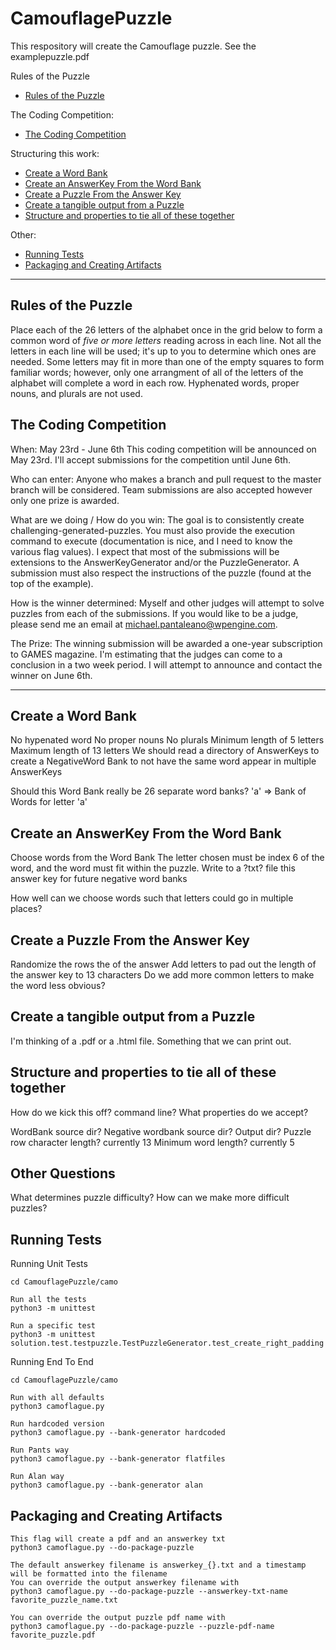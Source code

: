 # CamouflagePuzzle

This respository will create the Camouflage puzzle.  See the examplepuzzle.pdf

Rules of the Puzzle
- [Rules of the Puzzle](https://github.com/TurnUpTheMike/CamouflagePuzzle/blob/master/README.md#rules-of-the-puzzle)

The Coding Competition:
- [The Coding Competition](https://github.com/TurnUpTheMike/CamouflagePuzzle/blob/master/README.md#the-coding-competition)

Structuring this work:
- [Create a Word Bank](https://github.com/TurnUpTheMike/CamouflagePuzzle#create-a-word-bank)
- [Create an AnswerKey From the Word Bank](https://github.com/TurnUpTheMike/CamouflagePuzzle#create-an-answerkey-from-the-word-bank)
- [Create a Puzzle From the Answer Key](https://github.com/TurnUpTheMike/CamouflagePuzzle#create-a-puzzle-from-the-answer-key)
- [Create a tangible output from a Puzzle](https://github.com/TurnUpTheMike/CamouflagePuzzle#create-a-tangible-output-from-a-puzzle)
- [Structure and properties to tie all of these together](https://github.com/TurnUpTheMike/CamouflagePuzzle#structure-and-properties-to-tie-all-of-these-together)

Other:
- [Running Tests](https://github.com/TurnUpTheMike/CamouflagePuzzle/blob/master/README.md#running-tests)
- [Packaging and Creating Artifacts](https://github.com/TurnUpTheMike/CamouflagePuzzle/blob/master/README.md#packaging-and-creating-artifacts)

______________________________________________________________________
Rules of the Puzzle
-------------------

Place each of the 26 letters of the alphabet once in the grid below to form a common word of <i>five or more letters</i> reading across in each line. Not all the letters in each line will be used; it's up to you to determine which ones are needed. Some letters may fit in more than one of the empty squares to form familiar words; however, only one arrangment of all of the letters of the alphabet will complete a word in each row. Hyphenated words, proper nouns, and plurals are not used.

The Coding Competition
----------------------

When: May 23rd - June 6th
This coding competition will be announced on May 23rd.  I'll accept submissions for the competition until June 6th.

Who can enter: Anyone who makes a branch and pull request to the master branch will be considered. Team submissions are also accepted however only one prize is awarded.  

What are we doing / How do you win: The goal is to consistently create challenging-generated-puzzles.  You must also provide the execution command to execute (documentation is nice, and I need to know the various flag values).  I expect that most of the submissions will be extensions to the AnswerKeyGenerator and/or the PuzzleGenerator.  A submission must also respect the instructions of the puzzle (found at the top of the example).

How is the winner determined: Myself and other judges will attempt to solve puzzles from each of the submissions.  If you would like to be a judge, please send me an email at michael.pantaleano@wpengine.com.

The Prize: The winning submission will be awarded a one-year subscription to GAMES magazine.  I'm estimating that the judges can come to a conclusion in a two week period.  I will attempt to announce and contact the winner on June 6th.

______________________________________________________________________
Create a Word Bank
------------------

No hypenated word
No proper nouns
No plurals
Minimum length of 5 letters
Maximum length of 13 letters
We should read a directory of AnswerKeys to create a NegativeWord Bank to not have the same word appear in multiple AnswerKeys

Should this Word Bank really be 26 separate word banks?
'a' => Bank of Words for letter 'a'


Create an AnswerKey From the Word Bank
--------------------------------------

Choose words from the Word Bank
The letter chosen must be index 6 of the word, and the word must fit within the puzzle.
Write to a ?txt? file this answer key for future negative word banks

How well can we choose words such that letters could go in multiple places?


Create a Puzzle From the Answer Key
-----------------------------------

Randomize the rows the of the answer
Add letters to pad out the length of the answer key to 13 characters
Do we add more common letters to make the word less obvious?


Create a tangible output from a Puzzle
--------------------------------------

I'm thinking of a .pdf or a .html file.  Something that we can print out.


Structure and properties to tie all of these together
-----------------------------------------------------

How do we kick this off?  command line?
What properties do we accept?

WordBank source dir?
Negative wordbank source dir?
Output dir?
Puzzle row character length?  currently 13
Minimum word length?          currently 5



Other Questions
---------------

What determines puzzle difficulty? How can we make more difficult puzzles?


Running Tests
-------------

Running Unit Tests
```
cd CamouflagePuzzle/camo

Run all the tests
python3 -m unittest

Run a specific test
python3 -m unittest solution.test.testpuzzle.TestPuzzleGenerator.test_create_right_padding
```

Running End To End

```
cd CamouflagePuzzle/camo

Run with all defaults
python3 camoflague.py

Run hardcoded version
python3 camoflague.py --bank-generator hardcoded

Run Pants way
python3 camoflague.py --bank-generator flatfiles

Run Alan way
python3 camoflague.py --bank-generator alan
```

Packaging and Creating Artifacts
--------------------------------
```
This flag will create a pdf and an answerkey txt
python3 camoflague.py --do-package-puzzle

The default answerkey filename is answerkey_{}.txt and a timestamp will be formatted into the filename
You can override the output answerkey filename with
python3 camoflague.py --do-package-puzzle --answerkey-txt-name favorite_puzzle_name.txt

You can override the output puzzle pdf name with
python3 camoflague.py --do-package-puzzle --puzzle-pdf-name favorite_puzzle.pdf
```
